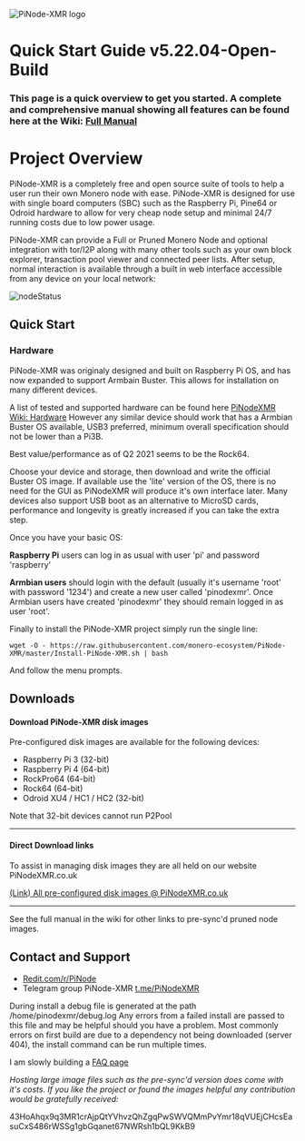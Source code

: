 ![PiNode-XMR logo](https://github.com/monero-ecosystem/PiNode-XMR/blob/master/Screenshots/PiNode-XMR%20logo.jpg)
# Quick Start Guide v5.22.04-Open-Build		
### This page is a quick overview to get you started. A complete and comprehensive manual showing all features can be found here at the Wiki: [Full Manual](https://github.com/monero-ecosystem/PiNode-XMR/wiki/Manual)

# Project Overview

PiNode-XMR is a completely free and open source suite of tools to help a user run their own Monero node with ease. PiNode-XMR is designed for use with single board computers (SBC) such as the Raspberry Pi, Pine64 or Odroid hardware to allow for very cheap node setup and minimal 24/7 running costs due to low power usage.

PiNode-XMR can provide a Full or Pruned Monero Node and optional integration with tor/I2P along with many other tools such as your own block explorer, transaction pool viewer and connected peer lists. After setup, normal interaction is available through a built in web interface accessible from any device on your local network:

![nodeStatus](https://github.com/monero-ecosystem/PiNode-XMR/raw/master/Screenshots/nodestatus.png)

## Quick Start

### Hardware
PiNode-XMR was originaly designed and built on Raspberry Pi OS, and has now expanded to support Armbain Buster. This allows for installation on many different devices.

A list of tested and supported hardware can be found here [PiNodeXMR Wiki: Hardware](https://github.com/monero-ecosystem/PiNode-XMR/wiki/Hardware)
However any similar device should work that has a Armbian Buster OS available, USB3 preferred, minimum overall specification should not be lower than a Pi3B.

Best value/performance as of Q2 2021 seems to be the Rock64.

Choose your device and storage, then download and write the official Buster OS image. If available use the 'lite' version of the OS, there is no need for the GUI as PiNodeXMR will produce it's own interface later. Many devices also support USB boot as an alternative to MicroSD cards, performance and longevity is greatly increased if you can take the extra step.

Once you have your basic OS:

**Raspberry Pi** users can log in as usual with user 'pi' and password 'raspberry'

**Armbian users** should login with the default (usually it's username 'root' with password '1234') and create a new user called 'pinodexmr'. Once Armbian users have created 'pinodexmr' they should remain logged in as user 'root'.

Finally to install the PiNode-XMR project simply run the single line:

`wget -O - https://raw.githubusercontent.com/monero-ecosystem/PiNode-XMR/master/Install-PiNode-XMR.sh | bash`

And follow the menu prompts.



## Downloads
#### Download PiNode-XMR disk images 

Pre-configured disk images are available for the following devices:
* Raspberry Pi 3 (32-bit)
* Raspberry Pi 4 (64-bit)
* RockPro64 (64-bit)
* Rock64 (64-bit)
* Odroid XU4 / HC1 / HC2 (32-bit)

Note that 32-bit devices cannot run P2Pool

____
#### Direct Download links

To assist in managing disk images they are all held on our website PiNodeXMR.co.uk

[(Link) All pre-configured disk images @ PiNodeXMR.co.uk](https://www.pinode.co.uk/downloads)

____

See the full manual in the wiki for other links to pre-sync'd pruned node images.

## Contact and Support

* [Redit.com/r/PiNode](https://www.reddit.com/r/pinode/)
* Telegram group PiNode-XMR [t.me/PiNodeXMR](https://t.me/PiNodeXMR)

During install a debug file is generated at the path /home/pinodexmr/debug.log  Any errors from a failed install are passed to this file and may be helpful should you have a problem. Most commonly errors on first build are due to a dependency not being downloaded (server 404), the install command can be run multiple times.

I am slowly building a [FAQ page](https://github.com/monero-ecosystem/PiNode-XMR/wiki/FAQ)

*Hosting large image files such as the pre-sync'd version does come with it's costs. If you like the project or found the images helpful any contribution would be gratefully received:*

43HoAhqx9q3MR1crAjpQtYVhvzQhZgqPwSWVQMmPvYmr18qVUEjCHcsEasuCxS486rWSSg1gbGqanet67NWRsh1bQL9KkB9
